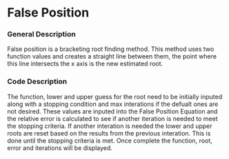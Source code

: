 # False Position
### General Description 
False position is a bracketing root finding method. This method uses two function values and creates a straight line between them, the point where this line intersects the x axis is the new estimated root. 
### Code Description 
The function, lower and upper guess for the root need to be initially inputed along with a stopping condition and max interations if the defualt ones are not desired. These values are inputed into the False Position Equation and the relative error is calculated to see if another iteration is needed to meet the stopping criteria. If another interation is needed the lower and upper roots are reset based on the results from the previous interation. This is done until the stopping criteria is met. Once complete the function, root, error and iterations will be displayed. 
